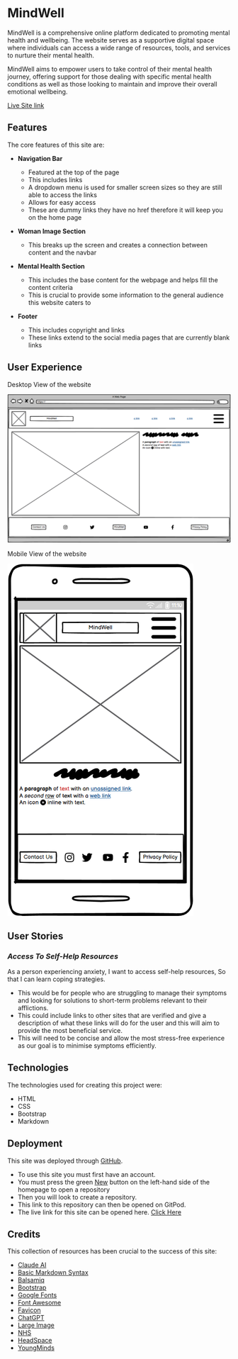 # MindWell # 
MindWell is a comprehensive online platform dedicated to promoting mental health and wellbeing. The website serves as a supportive digital space where individuals can access a wide range of resources, tools, and services to nurture their mental health.

MindWell aims to empower users to take control of their mental health journey, offering support for those dealing with specific mental health conditions as well as those looking to maintain and improve their overall emotional wellbeing.

[Live Site link]()
## Features ##
The core features of this site are:

- __Navigation Bar__
  - Featured at the top of the page
  - This includes links
  - A dropdown menu is used for smaller screen sizes so they are still able to access the links
  - Allows for easy access
  - These are dummy links they have no href therefore it will keep you on the home page

- __Woman Image Section__
  - This breaks up the screen and creates a connection between content and the navbar

- __Mental Health Section__
  - This includes the base content for the webpage and helps fill the content criteria
  - This is crucial to provide some information to the general audience this website caters to
  
- __Footer__
  - This includes copyright and links
  - These links extend to the social media pages that are currently blank links

## User Experience ##
Desktop View of the website

![Desktop View](/assets/images/Screenshot%202024-09-30%20111809.png)

Mobile View of the website

![Mobile View](/assets/images/Screenshot%202024-09-30%20112052.png)
## User Stories ##

### *Access To Self-Help Resources* ###
As a person experiencing anxiety,
I want to access self-help resources,
So that I can learn coping strategies.

- This would be for people who are struggling to manage their symptoms and looking for solutions to short-term problems relevant to their afflictions.
- This could include links to other sites that are verified and give a description of what these links will do for the user and this will aim to provide the most beneficial service.
- This will need to be concise and allow the most stress-free experience as our goal is to minimise symptoms efficiently. 

## Technologies ##
The technologies used for creating this project were:
- HTML
- CSS
- Bootstrap
- Markdown


## Deployment ##
This site was deployed through [GitHub](https://github.com).
- To use this site you must first have an account. 
- You must press the green [New](https://github.com/new) button on the left-hand side of the homepage to open a repository
- Then you will look to create a repository. 
- This link to this repository can then be opened on GitPod. 
- The live link for this site can be opened here. [Click Here](https://github.com/jacktaylor85/Formative-Assessment)

## Credits ##
This collection of resources has been crucial to the success of this site:
- [Claude AI](https://www.google.com/url?sa=t&rct=j&q=&esrc=s&source=web&cd=&cad=rja&uact=8&ved=2ahUKEwiL_sntr-qIAxWJQkEAHaRwCIkQFnoECAkQAQ&url=https%3A%2F%2Fclaude.ai%2F&usg=AOvVaw2e9nJiB56fxuZtuB3NvSvX&opi=89978449)
- [Basic Markdown Syntax](https://www.markdownguide.org/basic-syntax/)
- [Balsamiq](https://www.googleadservices.com/pagead/aclk?sa=L&ai=DChcSEwjFjrzkuuqIAxXso1AGHV7DKHwYABAAGgJkZw&ae=2&co=1&gclid=Cj0KCQjwmOm3BhC8ARIsAOSbapU4YSXci5yx-z5CoB0sy1BdT06FtcHm1lbcs6so4oqQeuFCO_ZjDTAaAtOqEALw_wcB&ohost=www.google.com&cid=CAESVuD2QHqr96cVPjs-94X_uG4SlO0kN6MX7viZpp6oCldAtFnAxoXCxWuQjpoBDvhqcxHwPHYT87dVcdBJ1slaeYr3xEOJYNyr-_R0wYpSe3vruU4CwZ-Q&sig=AOD64_3zVzBAoZbC7UEIFCMVAmTwioXvcA&q&adurl&ved=2ahUKEwjBkLfkuuqIAxVraEEAHeQ9FyQQ0Qx6BAgKEAE)
- [Bootstrap](https://getbootstrap.com)
- [Google Fonts](https://fonts.google.com)
- [Font Awesome](https://fontawesome.com)
- [Favicon](https://favicon.io)
- [ChatGPT](https://openai.com/chatgpt/)
- [Large Image](https://www.google.com/url?sa=i&url=https%3A%2F%2Fwww.freepik.com%2Fpremium-ai-image%2Fwoman-talking-therapist_54191115.htm&psig=AOvVaw0DUw-2CqEtji5JdxnZN3X6&ust=1727786928349000&source=images&cd=vfe&opi=89978449&ved=0CAMQjB1qFwoTCPC57ILa6ogDFQAAAAAdAAAAABAE)
- [NHS](https://www.google.com/url?sa=t&rct=j&q=&esrc=s&source=web&cd=&cad=rja&uact=8&ved=2ahUKEwjgqIaZ7uqIAxUv9LsIHer_ATAQFnoECAkQAQ&url=https%3A%2F%2Fwww.nhs.uk%2Fnhs-services%2Fmental-health-services%2F&usg=AOvVaw1_cpejSeCBUZp2ZgRdF5pz&opi=89978449)
- [HeadSpace](https://www.googleadservices.com/pagead/aclk?sa=L&ai=DChcSEwi4jL-o7uqIAxXJloMHHYm8IaYYABAAGgJlZg&ae=2&co=1&gclid=Cj0KCQjwmOm3BhC8ARIsAOSbapU7BHVeLZGetLrKF9MUOzniguIbykm2MwiNNxJIdJsXn4sJRhu3LOAaAqocEALw_wcB&ohost=www.google.com&cid=CAESVuD2E5l8gP0BJwHv4dfbNb_hh3vJQMEQQSlp_ak9gu1X80KPCLvnlj1c4yCDpc3fkh4zvTDl9w6B5K8TF10lRFmQkC1zaqd59cZFtLJVT27leF03ji37&sig=AOD64_2EC6D6QCqbFFbBEBk7Ug_zRqV26w&q&adurl&ved=2ahUKEwidi7io7uqIAxWMg_0HHbr3CcUQ0Qx6BAgJEAE)
- [YoungMinds](https://www.google.com/url?sa=t&rct=j&q=&esrc=s&source=web&cd=&cad=rja&uact=8&ved=2ahUKEwiHqpu87uqIAxXCgf0HHVIhInYQFnoECAcQAQ&url=https%3A%2F%2Fwww.youngminds.org.uk%2F&usg=AOvVaw0qc_gIkPPl15nzAnIAkUln&opi=89978449)
